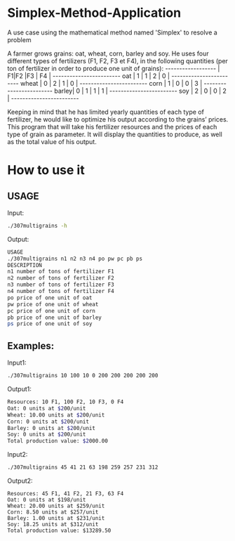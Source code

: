 # Simplex-Method-Application
A use case using the mathematical method named 'Simplex' to resolve a problem



A farmer grows grains: oat, wheat, corn, barley and soy. He uses four different types of fertilizers (F1, F2, F3
et F4), in the following quantities (per ton of fertilizer in order to produce one unit of grains):
            ------------------
            | F1|F2 |F3 | F4 |
      ------------------------
      oat   | 1 | 1 | 2 | 0  |
      ------------------------
      wheat | 0 | 2 | 1 | 0  |
      ------------------------
      corn  | 1 | 0 | 0 | 3  |
      ------------------------
      barley| 0 | 1 | 1 | 1  |
      ------------------------
      soy   | 2 | 0 | 0 | 2  |
      ------------------------

Keeping in mind that he has limited yearly quantities of each type of fertilizer, he would like to optimize his
output according to the grains’ prices.
This program that will take his fertilizer resources and the prices of each
type of grain as parameter. It will display the quantities to produce, as well as the total value of his output.


# How to use it
## USAGE
Input:
```sh
./307multigrains -h
```
Output:
```sh
USAGE
./307multigrains n1 n2 n3 n4 po pw pc pb ps
DESCRIPTION
n1 number of tons of fertilizer F1
n2 number of tons of fertilizer F2
n3 number of tons of fertilizer F3
n4 number of tons of fertilizer F4
po price of one unit of oat
pw price of one unit of wheat
pc price of one unit of corn
pb price of one unit of barley
ps price of one unit of soy
```
## Examples:
Input1:
```sh
./307multigrains 10 100 10 0 200 200 200 200 200
```
Output1:
```sh
Resources: 10 F1, 100 F2, 10 F3, 0 F4
Oat: 0 units at $200/unit
Wheat: 10.00 units at $200/unit
Corn: 0 units at $200/unit
Barley: 0 units at $200/unit
Soy: 0 units at $200/unit
Total production value: $2000.00
```
Input2:
```sh
./307multigrains 45 41 21 63 198 259 257 231 312
```
Output2:
```
Resources: 45 F1, 41 F2, 21 F3, 63 F4
Oat: 0 units at $198/unit
Wheat: 20.00 units at $259/unit
Corn: 8.50 units at $257/unit
Barley: 1.00 units at $231/unit
Soy: 18.25 units at $312/unit
Total production value: $13289.50
```

